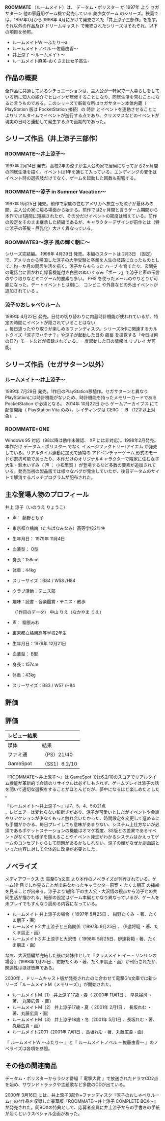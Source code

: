 **ROOMMATE** （ルームメイト）は、  データム・ポリスター  が  1997年  より  セガサターン  他の家庭用ゲーム機で発売している
美少女ゲーム  のシリーズ。狭義では、1997年1月から  1998年  4月にかけて発売された「井上涼子三部作」を指す。それ以外の作品及び
ドリームキャスト  で発売されたシリーズはそれぞれ、以下の項目を参照。

  * ルームメイトW 〜ふたり〜a 
  * ルームメイトノベル 〜佐藤由香〜 
  * 井上涼子 〜ルームメイト〜 
  * ルームメイト麻美-おくさまは女子高生- 

##  作品の概要  

全作品に共通しているシチュエーションは、主人公が一軒家で一人暮らしをしている所に知人の紹介でヒロインが居候することになり、同居生活を営むことになると言うものである。このシリーズで斬新な所はセガサターン本体内蔵（
PlayStation  版は  PocketStation  接続）の  時計
とイベントを連動させることによりリアルタイムでイベントが進行する点であり、クリスマスなどのイベントが現実の日時と連動して発生する点で画期的であった。

##  シリーズ作品（井上涼子三部作）  

###  ROOMMATE〜井上涼子〜  

1997年  2月14日
発売。高校2年の涼子が主人公の家で居候になってから2ヶ月間の同居生活を描く。イベントは1年を通じて入っている。エンディングの変化はイベント時の選択肢だけでなく、ゲームを起動した回数も影響する。

###  ROOMMATE〜涼子 in Summer Vacation〜  

1997年  9月25日
発売。前作で家族の住むアメリカへ旅立った涼子が夏休みの間、主人公の家に戻る場面から始まる。前作では2ヶ月間と言うゲーム期間から本作では1週間に短縮されたが、その分だけイベントの密度は増えている。前作の設定をそのまま継承した続編であるが、キャラクターデザインが前作とは（特に涼子の茶髪・巨乳化）大きく異なっている。

###  ROOMMATE3〜涼子 風の輝く朝に〜  

シリーズ完結編。  1998年  4月29日  発売。本編のスタートは  2月3日
（固定）で、アメリカから帰国した涼子の大学受験と卒業を人生の岐路に立ったものとして、約一か月の同居生活を描く。涼子からもらった  ハーブ
を育てたり、玄関先の電話台に置かれた録音機能付き白熊のぬいぐるみ「ポーラ」で涼子と声の伝言のやり取りなどミニゲーム的要素も多い。  PHS
を使ったメールのやりとりが可能になった。デートイベントとは別に、  コンビニ  や外食などの外出イベントが追加されている    。

###  涼子のおしゃべりルーム  

1999年  4月22日  発売。日付の切り替わりに内蔵時計機能が使われているが、特定の時間にイベントが隠されていることはない  
。毎日違ったやり取りが楽しめるファンディスク。シリーズ3作に関連するカルトクイズ「涼子でハテナ？」や涼子が起動した日の  蘊蓄
を披露する「今日は何の日?」モードなどが収録されている。一度起動した日の情報は  リプレイ  が可能。

##  シリーズ作品（セガサターン以外）  

###  ルームメイト〜井上涼子〜  

1999年  7月29日
発売。1作目のPlayStation移植作。セガサターンと異なりPlayStationには時計機能がないため、時計機能を持ったメモリーカードである
PocketStation  が必須となる。  2014年  10月22日  から  ゲームアーカイブス  にて配信開始（  PlayStation
Vita  のみ）。レイティングは  CERO  ：  **B** （12才以上対象）  。

###  ROOMMATE+ONE  

Windows 95  対応（98以降は動作未確認、  XP  には非対応）。1998年2月発売。本作だけ  データム・ポリスター  でなく
イメージファクトリー/アイエム  が発売している。リアルタイム連動に加えて通常の  アドベンチャーゲーム
形式のモードが選択可能であったり、本作だけのオリジナルキャラクターで隣家に住む女子大生・鈴木いずみ（  声  ：  小松里賀
）が登場するなど多数の要素が追加されている。発売当初の製品版では様々なバグが発生していたが、後日データムのサイトで解消するパッチプログラムが配布された。

##  主な登場人物のプロフィール  

井上 涼子（いのうえ りょうこ）

  * 声：  藤野とも子 
  * 東京都立橘南（たちばなみなみ）高等学校2年生 
  * 生年月日：  1979年  11月4日 
  * 血液型：  O型 
  * 身長：158cm 
  * 体重：44kg 
  * スリーサイズ：B84 / W58 /H84 
  * クラブ活動：テニス部 
  * 趣味：読書・音楽鑑賞・テニス・散歩 

     （1作目のデータ） 
中山 りえ（なかやま りえ）

  * 声：  柳原みわ 
  * 東京都立橘南高等学校2年生 
  * 生年月日：1979年  12月21日 
  * 血液型：  B型 
  * 身長：157cm 
  * 体重：43kg 
  * スリーサイズ：B83 / W57 /H84 

##  評価  

評価  
---  
|  レビュー結果  ||
|---|---|
|媒体  |  結果   |
|ファミ通  |  （PS）21/40     |
|GameSpot  |  （SS1）6.2/10     |
  
『ROOMMATE〜井上涼子〜』は  GameSpot
では6.2/10のスコアでリアルタイム機能が革新的で会話のリサイクルは必ずしもされず、ゲームプレイは涼子の話を聞いて適切な選択をすることがほとんどだが、夢中になるほど楽しめたとした
  。

『ルームメイト〜井上涼子〜』は7、5、4、5の21点  
。レビュアーは変わらない斬新さがあり、涼子が可愛いとしたがイベントや会話やリアクションが少なくもっと触れ合いたかった、時間設定を変更して進めるにも手間がかかる、毎日プレイしても意味があまりない、システム上仕方ないが必須であるポケットステーションの機能はオマケ程度、SS版との差異であるイベントがなくても様子を窺えることやイベント発生がわかるシステムはかえってゲームのコンセプトからして問題があるかもしれない、涼子の顔がなぜか劇画調といった内容に対して全体的に改良が必要とした
  。

##  ノベライズ  

メディアワークス  の  電撃G's文庫    より本作のノベライズが刊行されている。ゲーム1作目でしか見ることが出来なかったキャラクター原案・
たくま朋正
の挿絵を見ることが出来る。涼子より1歳年下の主人公・大沢悟の視点から涼子との共同生活が描かれる。細部の設定はゲーム本編とかなり異なっているが、ゲームを未プレイでもすんなり読める内容になっている。

  * ルームメイト 井上涼子の場合（  1997年  5月25日  、  紺野たくみ  ・著、たくま朋正・画） 
  * ルームメイト2 井上涼子と三角関係（1997年  9月25日  、  伊達将範  ・著、たくま朋正・画） 
  * ルームメイト3 井上涼子と大沢悟（  1998年  5月25日、伊達将範・著、たくま朋正・画） 

なお、大沢悟編が完結した後に姉妹作として『クラスメイト イー・リンリンの場合』（1998年  1月25日
、紺野たくみ・著、たくま朋正・画）が刊行されたが、関連性はほぼ皆無である。

2000年  、ドリームキャスト版が発売されたのに合わせて電撃G's文庫では新シリーズ「ルームメイトM（メモリーズ）」が開始された。

  * ルームメイトM（1） 井上涼子17歳・春（  2000年  11月1日  、  早見裕司  ・著、  丸藤広貴  ・画） 
  * ルームメイトM（2） 井上涼子17歳・夏（  2001年  2月1日  、  長坂れむ  ・著、丸藤広貴・画） 
  * ルームメイトM（3） 井上涼子18歳・冬（2001年  5月1日  、長坂れむ・著、丸藤広貴・画） 
  * ルームメイト2001（2001年  7月1日  、長坂れむ・著、丸藤広貴・画） 

『  ルームメイトW 〜ふたり〜  』と『  ルームメイトノベル 〜佐藤由香〜  』のノベライズは各項を参照。

##  その他の関連商品  

データム・ポリスターからラジオ番組『  電撃大賞  』で放送されたドラマCD2点を始め、サウンドトラックや主題歌など多数のCDが出ている。

2000年  3月16日  には、井上涼子3部作+ファンディスク『涼子のおしゃべりルーム』の4作品を収録した豪華版『ROOMMATE〜井上涼子
COMPLETE BOX〜』が発売された。同BOXの特典として、応募者全員に井上涼子からの手書きの手紙が届くというスペシャル企画があった。

